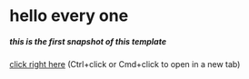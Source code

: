 # hello every one
##### this is the first snapshot of this template
[click right here](https://khaledyssaad.github.io/elzero-template/) (Ctrl+click or Cmd+click to open in a new tab)
